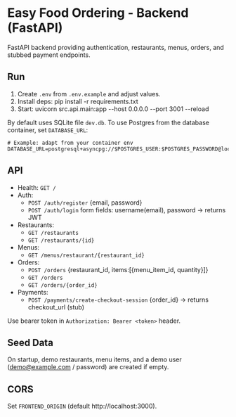 # Easy Food Ordering - Backend (FastAPI)

FastAPI backend providing authentication, restaurants, menus, orders, and stubbed payment endpoints.

## Run

1. Create `.env` from `.env.example` and adjust values.
2. Install deps:
   pip install -r requirements.txt
3. Start:
   uvicorn src.api.main:app --host 0.0.0.0 --port 3001 --reload

By default uses SQLite file `dev.db`. To use Postgres from the database container, set `DATABASE_URL`:

```
# Example: adapt from your container env
DATABASE_URL=postgresql+asyncpg://$POSTGRES_USER:$POSTGRES_PASSWORD@localhost:$POSTGRES_PORT/$POSTGRES_DB
```

## API

- Health: `GET /`
- Auth:
  - `POST /auth/register` {email, password}
  - `POST /auth/login` form fields: username(email), password -> returns JWT
- Restaurants:
  - `GET /restaurants`
  - `GET /restaurants/{id}`
- Menus:
  - `GET /menus/restaurant/{restaurant_id}`
- Orders:
  - `POST /orders` {restaurant_id, items:[{menu_item_id, quantity}]}
  - `GET /orders`
  - `GET /orders/{order_id}`
- Payments:
  - `POST /payments/create-checkout-session` {order_id} -> returns checkout_url (stub)

Use bearer token in `Authorization: Bearer <token>` header.

## Seed Data

On startup, demo restaurants, menu items, and a demo user (demo@example.com / password) are created if empty.

## CORS

Set `FRONTEND_ORIGIN` (default http://localhost:3000).
